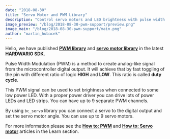 ```yaml
---
date: "2018-08-30"
title: "Servo Motor and PWM Library"
description: "Control servo motors and LED brightness with pulse width modulation."
image_preview: "/blog/2018-08-30-pwm-support/preview.png"
image_main: "/blog/2018-08-30-pwm-support/main.png"
author: "martin_hubacek"
---
```


Hello, we have published [**PWM library**](http://sdk.bigclown.com/group__bc__pwm.html) and [**servo motor library**](http://sdk.bigclown.com/group__bc__servo.html) in the latest **HARDWARIO SDK**.

Pulse Width Modulation (PWM) is a method to create analog-like signal from the microcontroller digital output. It will achieve that by fast toggling of the pin with different ratio of logic **HIGH** and **LOW**. This ratio is called **duty cycle**.

This PWM signal can be used to set brightness when connected to some low power LED. With a proper power driver you can drive lots of power LEDs and LED strips. You can have up to 9 separate PWM channels.

By using `bc_servo` library you can connect a servo to the digital output and set the servo motor angle. You can use up to 9 servo motors.

For more information please see the [**How to: PWM**](https://developers.bigclown.com/firmware/how-to-pwm) and [**How to: Servo motor**](https://developers.bigclown.com/firmware/how-to-servo-motor) articles in the Learn section.
